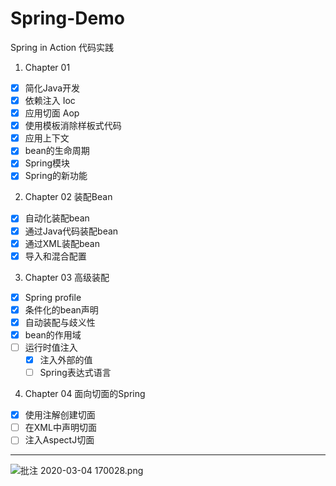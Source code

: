# Spring-Demo
Spring in Action 代码实践

1. Chapter 01

- [x] 简化Java开发
- [x] 依赖注入 Ioc
- [x] 应用切面 Aop
- [x] 使用模板消除样板式代码
- [x] 应用上下文
- [x] bean的生命周期
- [x] Spring模块
- [x] Spring的新功能

2. Chapter 02 装配Bean
- [x] 自动化装配bean
- [x] 通过Java代码装配bean
- [x] 通过XML装配bean
- [x] 导入和混合配置

3. Chapter 03 高级装配
- [x] Spring profile
- [x] 条件化的bean声明
- [x] 自动装配与歧义性
- [x] bean的作用域
- [ ] 运行时值注入
	- [x] 注入外部的值
	- [ ] Spring表达式语言

4. Chapter 04 面向切面的Spring
- [x] 使用注解创建切面
- [ ] 在XML中声明切面
- [ ] 注入AspectJ切面

---

![批注 2020-03-04 170028.png](https://i.loli.net/2020/03/04/atpRZqm3MYBwHGe.png)